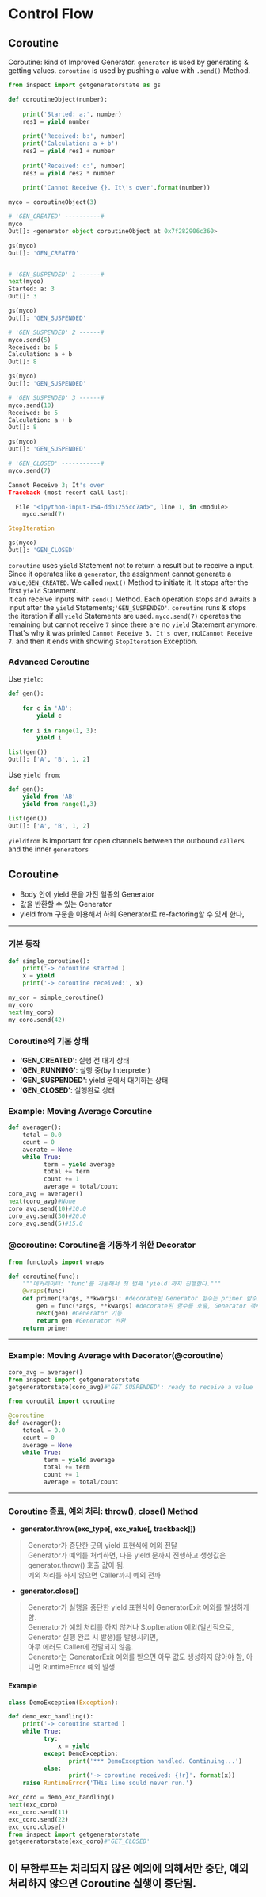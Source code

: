 # Control Flow
## Coroutine
Coroutine: kind of Improved Generator.
```generator``` is used by generating & getting values. ```coroutine``` is used by pushing a value with ```.send()``` Method.

```python
from inspect import getgeneratorstate as gs

def coroutineObject(number):
    
    print('Started: a:', number)
    res1 = yield number
    
    print('Received: b:', number)
    print('Calculation: a + b')
    res2 = yield res1 + number
    
    print('Received: c:', number)
    res3 = yield res2 * number
    
    print('Cannot Receive {}. It\'s over'.format(number))

```

```python
myco = coroutineObject(3)

# 'GEN_CREATED' ----------#
myco
Out[]: <generator object coroutineObject at 0x7f282906c360>

gs(myco)
Out[]: 'GEN_CREATED'


# 'GEN_SUSPENDED' 1 ------#
next(myco)
Started: a: 3
Out[]: 3

gs(myco)
Out[]: 'GEN_SUSPENDED'

# 'GEN_SUSPENDED' 2 ------#
myco.send(5)
Received: b: 5
Calculation: a + b
Out[]: 8

gs(myco)
Out[]: 'GEN_SUSPENDED'

# 'GEN_SUSPENDED' 3 ------#
myco.send(10)
Received: b: 5
Calculation: a + b
Out[]: 8

gs(myco)
Out[]: 'GEN_SUSPENDED'

# 'GEN_CLOSED' -----------#
myco.send(7)

Cannot Receive 3; It's over
Traceback (most recent call last):

  File "<ipython-input-154-ddb1255cc7ad>", line 1, in <module>
    myco.send(7)

StopIteration

gs(myco)
Out[]: 'GEN_CLOSED'
```

```coroutine``` uses ```yield``` Statement not to return a result but to receive a input. Since it operates like a ```generator```, the assignment cannot generate a value;```GEN_CREATED```. We called ```next()``` Method to initiate it. It stops after the first ```yield``` Statement.  
It can receive inputs with ```send()``` Method. Each operation stops and awaits a input after the ```yield``` Statements;```'GEN_SUSPENDED'```. ```coroutine``` runs & stops the iteration if all ```yield``` Statements are used. ```myco.send(7)``` operates the remaining but cannot receive ```7``` since there are no ```yield``` Statement anymore. That's why it was printed ```Cannot Receive 3. It's over```, not```Cannot Receive 7```. and then it ends with showing ```StopIteration``` Exception.  



### Advanced Coroutine

Use ```yield```:

```python
def gen():
    
    for c in 'AB':
        yield c
    
    for i in range(1, 3):
        yield i
```

```python
list(gen())
Out[]: ['A', 'B', 1, 2]
```

Use ```yield from```:

```python
def gen():
    yield from 'AB'
    yield from range(1,3)
```

```python
list(gen())
Out[]: ['A', 'B', 1, 2]
```

```yieldfrom``` is important for open channels between the outbound ```callers``` and the inner ```generators```

## Coroutine

* Body 안에 yield 문을 가진 일종의 Generator
* 값을 반환할 수 있는 Generator
* yield from 구문을 이용해서 하위 Generator로 re-factoring할 수 있게 한다,

---
### 기본 동작 

```python
def simple_coroutine():
    print('-> coroutine started')
    x = yield
    print('-> coroutine received:', x)

my_cor = simple_coroutine()
my_coro
next(my_coro)
my_coro.send(42)
```

### Coroutine의 기본 상태
* **'GEN_CREATED'**: 실행 전 대기 상태  
* **'GEN_RUNNING'**: 실행 중(by Interpreter)  
* **'GEN_SUSPENDED'**: yield 문에서 대기하는 상태
* **'GEN_CLOSED'**: 실행완료 상태

### Example: Moving Average Coroutine

```python
def averager():
    total = 0.0
    count = 0
    averate = None
    while True:
          term = yield average
          total += term
          count += 1
          average = total/count
coro_avg = averager()
next(coro_avg)#None
coro_avg.send(10)#10.0
coro_avg.send(30)#20.0
coro_avg.send(5)#15.0
```

### @coroutine: Coroutine을 기동하기 위한 Decorator
```python
from functools import wraps

def coroutine(func):
    """데커레이터: 'func'를 기동해서 첫 번째 'yield'까지 진행한다."""
    @wraps(func)
    def primer(*args, **kwargs): #decorate된 Generator 함수는 primer 함수로 치환, 실행 시 기동된 Generator 반환
        gen = func(*args, **kwargs) #decorate된 함수를 호출, Generator 객체 가져오기
        next(gen) #Generator 기동
        return gen #Generator 반환
    return primer
```

---
### Example: Moving Average with Decorator(@coroutine)
```python
coro_avg = averager()
from inspect import getgeneratorstate
getgeneratorstate(coro_avg)#'GET SUSPENDED': ready to receive a value

from coroutil import coroutine

@coroutine
def averager():
    totoal = 0.0
    count = 0
    average = None
    while True:
          term = yield average
          total += term
          count += 1
          average = total/count
```

---
### Coroutine 종료, 예외 처리: throw(), close() Method

* **generator.throw(exc_type[, exc_value[, trackback]])**  
> Generator가 중단한 곳의 yield 표현식에 예외 전달  
> Generator가 예외를 처리하면, 다음 yield 문까지 진행하고 생성값은 generator.throw() 호출 값이 됨.  
> 예외 처리를 하지 않으면 Caller까지 예외 전파

* **generator.close()**
> Generator가 실행을 중단한 yield 표현식이 GeneratorExit 예외를 발생하게 함.  
> Generator가 예외 처리를 하지 않거나 StopIteration 예외(일반적으로, Generator 실행 완료 시 발생)를 발생시키면,  
> 아무 에러도 Caller에 전달되지 않음.  
> Generator는 GeneratorExit 예외를 받으면 아무 값도 생성하지 않아야 함, 아니면 RuntimeError 예외 발생

#### Example
```python
class DemoException(Exception):

def demo_exc_handling():
    print('-> coroutine started')
    while True:
          try:
              x = yield
          except DemoException:
                 print('*** DemoException handled. Continuing...')
          else:
                 print('-> coroutine received: {!r}'. format(x))
    raise RuntimeError('THis line sould never run.')

exc_coro = demo_exc_handling()
next(exc_coro)
exc_coro.send(11)
exc_coro.send(22)
exc_coro.close()
from inspect import getgeneratorstate
getgeneratorstate(exc_coro)#'GET_CLOSED'
```
이 무한루프는 처리되지 않은 예외에 의해서만 중단, 예외 처리하지 않으면 Coroutine 실행이 중단됨.
---

